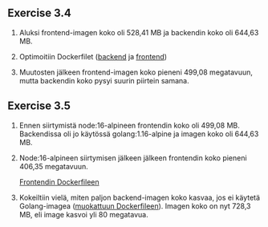 ## Exercise 3.4

1) Aluksi frontend-imagen koko oli 528,41 MB ja backendin koko oli 644,63 MB.

2) Optimoitiin Dockerfilet ([backend](./attachments/ex4/Dockerfile.backend) ja [frontend](./attachments/ex4/Dockerfile.frontend))

3) Muutosten jälkeen frontend-imagen koko pieneni 499,08 megatavuun, mutta backendin koko pysyi suurin piirtein samana.


## Exercise 3.5

1) Ennen siirtymistä node:16-alpineen frontendin koko oli 499,08 MB. Backendissa oli jo käytössä golang:1.16-alpine ja imagen koko oli 644,63 MB.

2) Node:16-alpineen siirtymisen jälkeen jälkeen frontendin koko pieneni 406,35 megatavuun. 

    [Frontendin Dockerfileen](./attachments/ex5/Dockerfile.node)

3) Kokeiltiin vielä, miten paljon backend-imagen koko kasvaa, jos ei käytetä Golang-imagea ([muokattuun Dockerfileen](./attachments/ex5/Dockerfile.backend)). Imagen koko on nyt 728,3 MB, eli image kasvoi yli 80 megatavua.